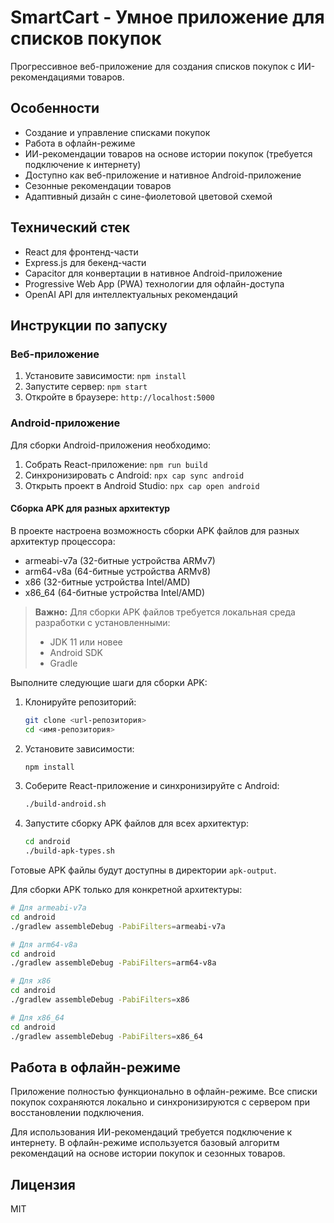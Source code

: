 # SmartCart - Умное приложение для списков покупок

Прогрессивное веб-приложение для создания списков покупок с ИИ-рекомендациями товаров.

## Особенности

- Создание и управление списками покупок
- Работа в офлайн-режиме
- ИИ-рекомендации товаров на основе истории покупок (требуется подключение к интернету)
- Доступно как веб-приложение и нативное Android-приложение
- Сезонные рекомендации товаров
- Адаптивный дизайн с сине-фиолетовой цветовой схемой

## Технический стек

- React для фронтенд-части
- Express.js для бекенд-части
- Capacitor для конвертации в нативное Android-приложение
- Progressive Web App (PWA) технологии для офлайн-доступа
- OpenAI API для интеллектуальных рекомендаций

## Инструкции по запуску

### Веб-приложение

1. Установите зависимости: `npm install`
2. Запустите сервер: `npm start`
3. Откройте в браузере: `http://localhost:5000`

### Android-приложение

Для сборки Android-приложения необходимо:

1. Собрать React-приложение: `npm run build`
2. Синхронизировать с Android: `npx cap sync android`
3. Открыть проект в Android Studio: `npx cap open android`

#### Сборка APK для разных архитектур

В проекте настроена возможность сборки APK файлов для разных архитектур процессора:

- armeabi-v7a (32-битные устройства ARMv7)
- arm64-v8a (64-битные устройства ARMv8)
- x86 (32-битные устройства Intel/AMD)
- x86_64 (64-битные устройства Intel/AMD)

> **Важно:** Для сборки APK файлов требуется локальная среда разработки с установленными:
> - JDK 11 или новее
> - Android SDK
> - Gradle

Выполните следующие шаги для сборки APK:

1. Клонируйте репозиторий:
   ```bash
   git clone <url-репозитория>
   cd <имя-репозитория>
   ```

2. Установите зависимости:
   ```bash
   npm install
   ```

3. Соберите React-приложение и синхронизируйте с Android:
   ```bash
   ./build-android.sh
   ```

4. Запустите сборку APK файлов для всех архитектур:
   ```bash
   cd android
   ./build-apk-types.sh
   ```

Готовые APK файлы будут доступны в директории `apk-output`.

Для сборки APK только для конкретной архитектуры:

```bash
# Для armeabi-v7a
cd android
./gradlew assembleDebug -PabiFilters=armeabi-v7a

# Для arm64-v8a
cd android
./gradlew assembleDebug -PabiFilters=arm64-v8a

# Для x86
cd android
./gradlew assembleDebug -PabiFilters=x86

# Для x86_64
cd android
./gradlew assembleDebug -PabiFilters=x86_64
```

## Работа в офлайн-режиме

Приложение полностью функционально в офлайн-режиме. Все списки покупок сохраняются локально и синхронизируются с сервером при восстановлении подключения.

Для использования ИИ-рекомендаций требуется подключение к интернету. В офлайн-режиме используется базовый алгоритм рекомендаций на основе истории покупок и сезонных товаров.

## Лицензия

MIT